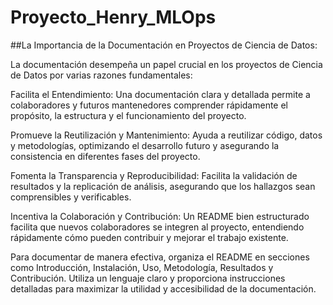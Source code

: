 # Proyecto_Henry_MLOps
##La Importancia de la Documentación en Proyectos de Ciencia de Datos:

La documentación desempeña un papel crucial en los proyectos de Ciencia de Datos por varias razones fundamentales:

Facilita el Entendimiento: Una documentación clara y detallada permite a colaboradores y futuros mantenedores comprender rápidamente el propósito, la estructura y el funcionamiento del proyecto.

Promueve la Reutilización y Mantenimiento: Ayuda a reutilizar código, datos y metodologías, optimizando el desarrollo futuro y asegurando la consistencia en diferentes fases del proyecto.

Fomenta la Transparencia y Reproducibilidad: Facilita la validación de resultados y la replicación de análisis, asegurando que los hallazgos sean comprensibles y verificables.

Incentiva la Colaboración y Contribución: Un README bien estructurado facilita que nuevos colaboradores se integren al proyecto, entendiendo rápidamente cómo pueden contribuir y mejorar el trabajo existente.

Para documentar de manera efectiva, organiza el README en secciones como Introducción, Instalación, Uso, Metodología, Resultados y Contribución. Utiliza un lenguaje claro y proporciona instrucciones detalladas para maximizar la utilidad y accesibilidad de la documentación.
